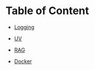 # Table of Content

* [Logging](./Logging%20Tutorial/README.md)

* [UV](./UV%20Tutorial/README.md)

* [RAG](./RAG%20Tutorial/README.md)

* [Docker](./Docker%20Tutorial/README.md)
